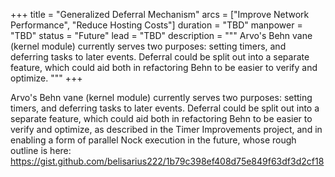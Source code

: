 +++
title = "Generalized Deferral Mechanism"
arcs = ["Improve Network Performance", "Reduce Hosting Costs"]
duration = "TBD"
manpower = "TBD"
status = "Future"
lead = "TBD"
description = """
Arvo's Behn vane (kernel module) currently serves two purposes: setting timers, and deferring tasks to later events.  Deferral could be split out into a separate feature, which could aid both in refactoring Behn to be easier to verify and optimize.
"""
+++

Arvo's Behn vane (kernel module) currently serves two purposes: setting timers, and deferring tasks to later events.  Deferral could be split out into a separate feature, which could aid both in refactoring Behn to be easier to verify and optimize, as described in the Timer Improvements project, and in enabling a form of parallel Nock execution in the future, whose rough outline is here:
https://gist.github.com/belisarius222/1b79c398ef408d75e849f63df3d2cf18